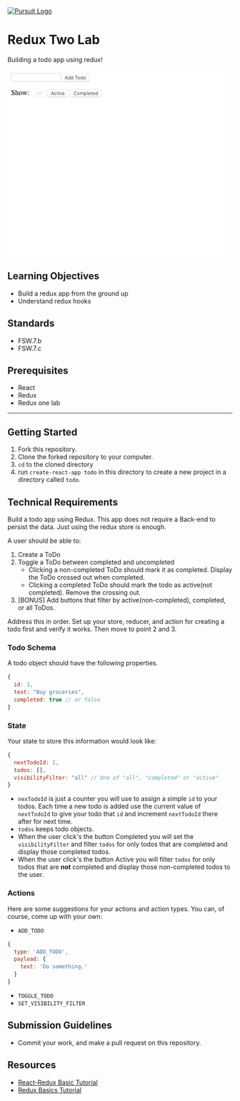 
[![Pursuit Logo](https://avatars1.githubusercontent.com/u/5825944?s=200&v=4)](https://pursuit.org)

# Redux Two Lab

Building a todo app using redux!

![ReduxToDos](./ReduxToDos.gif)

## Learning Objectives

- Build a redux app from the ground up
- Understand redux hooks

## Standards

- FSW.7.b
- FSW.7.c

## Prerequisites

- React
- Redux
- Redux one lab

---

## Getting Started

1. Fork this repository.
1. Clone the forked repository to your computer.
1. `cd` to the cloned directory
1. run `create-react-app todo` in this directory to create a new project in a directory called `todo`.

## Technical Requirements
Build a todo app using Redux. This app does not require a Back-end to persist the data. Just using the redux store is enough.

A user should be able to:

1. Create a ToDo
2. Toggle a ToDo between completed and uncompleted
    - Clicking a non-completed ToDo should mark it as completed. Display the ToDo crossed out when completed.
    - Clicking a completed ToDo should mark the todo as active(not completed). Remove the crossing out.
3. [BONUS] Add buttons that filter by active(non-completed), completed, or all ToDos. 

Address this in order. Set up your store, reducer, and action for creating a todo first and verify it works. Then move to point 2 and 3.

### Todo Schema
A todo object should have the following properties.
```js
{
  id: 1,
  text: "Buy groceries",
  completed: true // or false
}
```

### State
Your state to store this information would look like:
```js
{
  nextTodoId: 1,
  todos: [],
  visibilityFilter: "all" // One of "all", "completed" or "active"
}
```

* `nexTodoId` is just a counter you will use to assign a simple `id` to your todos. Each time a new todo is added use the current value of `nextTodoId` to give your todo that `id` and increment `nextTodoId` there after for next time.
* `todos` keeps todo objects. 
* When the user click's the button Completed you will set the `visibilityFilter` and filter `todos` for only todos that are completed and display those completed todos.
* When the user click's the button Active you will filter `todos` for only todos that are **not** completed and display those non-completed todos to the user.

### Actions
Here are some suggestions for your actions and action types. You can, of course, come up with your own:
* `ADD_TODO`

```js
{
  type: 'ADD_TODO',
  payload: {
    text: 'Do something.'  
  }
}
```

* `TOGGLE_TODO`
* `SET_VISIBILITY_FILTER` 

## Submission Guidelines

- Commit your work, and make a pull request on this repository.

## Resources
* [React-Redux Basic Tutorial](https://react-redux.js.org/introduction/basic-tutorial)
* [Redux Basics Tutorial](https://redux.js.org/basics/basic-tutorial)

